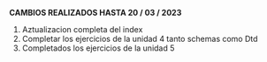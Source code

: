 **CAMBIOS REALIZADOS HASTA 20 / 03 / 2023**

1. Aztualizacion completa del index
2. Completar los ejercicios de la unidad 4 tanto schemas como Dtd
3. Completados los ejercicios de la unidad 5
